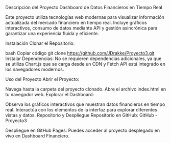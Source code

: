 Descripción del Proyecto
Dashboard de Datos Financieros en Tiempo Real

Este proyecto utiliza tecnologías web modernas para visualizar información actualizada del mercado financiero en tiempo real. Incluye gráficos interactivos, consumo de datos mediante API y gestión asincrónica para garantizar una experiencia fluida y eficiente.

Instalación
Clonar el Repositorio:

bash
Copiar código
git clone https://github.com/JDrakke/Proyecto3.git
Instalar Dependencias:
No se requieren dependencias adicionales, ya que se utiliza Chart.js que se carga desde un CDN y Fetch API está integrado en los navegadores modernos.

Uso del Proyecto
Abrir el Proyecto:

Navega hasta la carpeta del proyecto clonado.
Abre el archivo index.html en tu navegador web.
Explorar el Dashboard:

Observa los gráficos interactivos que muestran datos financieros en tiempo real.
Interactúa con los elementos de la interfaz para explorar diferentes vistas y datos.
Repositorio y Despliegue
Repositorio en GitHub:
GitHub - Proyecto3

Despliegue en GitHub Pages:
Puedes acceder al proyecto desplegado en vivo en Dashboard Financiero.


